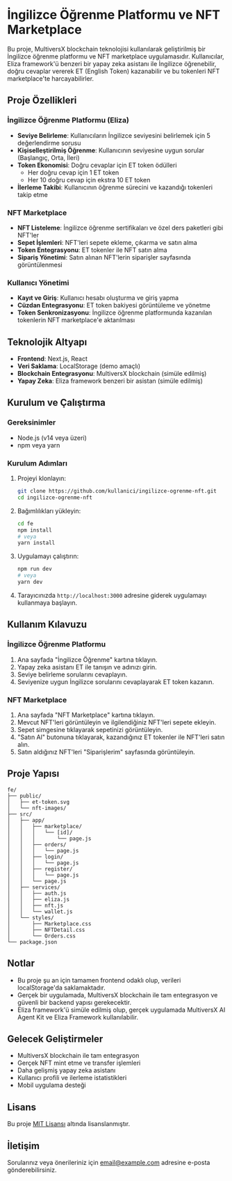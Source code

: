 # İngilizce Öğrenme Platformu ve NFT Marketplace

Bu proje, MultiversX blockchain teknolojisi kullanılarak geliştirilmiş bir İngilizce öğrenme platformu ve NFT marketplace uygulamasıdır. Kullanıcılar, Eliza framework'ü benzeri bir yapay zeka asistanı ile İngilizce öğrenebilir, doğru cevaplar vererek ET (English Token) kazanabilir ve bu tokenleri NFT marketplace'te harcayabilirler.

## Proje Özellikleri

### İngilizce Öğrenme Platformu (Eliza)

- **Seviye Belirleme**: Kullanıcıların İngilizce seviyesini belirlemek için 5 değerlendirme sorusu
- **Kişiselleştirilmiş Öğrenme**: Kullanıcının seviyesine uygun sorular (Başlangıç, Orta, İleri)
- **Token Ekonomisi**: Doğru cevaplar için ET token ödülleri
  - Her doğru cevap için 1 ET token
  - Her 10 doğru cevap için ekstra 10 ET token
- **İlerleme Takibi**: Kullanıcının öğrenme sürecini ve kazandığı tokenleri takip etme

### NFT Marketplace

- **NFT Listeleme**: İngilizce öğrenme sertifikaları ve özel ders paketleri gibi NFT'ler
- **Sepet İşlemleri**: NFT'leri sepete ekleme, çıkarma ve satın alma
- **Token Entegrasyonu**: ET tokenler ile NFT satın alma
- **Sipariş Yönetimi**: Satın alınan NFT'lerin siparişler sayfasında görüntülenmesi

### Kullanıcı Yönetimi

- **Kayıt ve Giriş**: Kullanıcı hesabı oluşturma ve giriş yapma
- **Cüzdan Entegrasyonu**: ET token bakiyesi görüntüleme ve yönetme
- **Token Senkronizasyonu**: İngilizce öğrenme platformunda kazanılan tokenlerin NFT marketplace'e aktarılması

## Teknolojik Altyapı

- **Frontend**: Next.js, React
- **Veri Saklama**: LocalStorage (demo amaçlı)
- **Blockchain Entegrasyonu**: MultiversX blockchain (simüle edilmiş)
- **Yapay Zeka**: Eliza framework benzeri bir asistan (simüle edilmiş)

## Kurulum ve Çalıştırma

### Gereksinimler

- Node.js (v14 veya üzeri)
- npm veya yarn

### Kurulum Adımları

1. Projeyi klonlayın:
   ```bash
   git clone https://github.com/kullanici/ingilizce-ogrenme-nft.git
   cd ingilizce-ogrenme-nft
   ```

2. Bağımlılıkları yükleyin:
   ```bash
   cd fe
   npm install
   # veya
   yarn install
   ```

3. Uygulamayı çalıştırın:
   ```bash
   npm run dev
   # veya
   yarn dev
   ```

4. Tarayıcınızda `http://localhost:3000` adresine giderek uygulamayı kullanmaya başlayın.

## Kullanım Kılavuzu

### İngilizce Öğrenme Platformu

1. Ana sayfada "İngilizce Öğrenme" kartına tıklayın.
2. Yapay zeka asistanı ET ile tanışın ve adınızı girin.
3. Seviye belirleme sorularını cevaplayın.
4. Seviyenize uygun İngilizce sorularını cevaplayarak ET token kazanın.

### NFT Marketplace

1. Ana sayfada "NFT Marketplace" kartına tıklayın.
2. Mevcut NFT'leri görüntüleyin ve ilgilendiğiniz NFT'leri sepete ekleyin.
3. Sepet simgesine tıklayarak sepetinizi görüntüleyin.
4. "Satın Al" butonuna tıklayarak, kazandığınız ET tokenler ile NFT'leri satın alın.
5. Satın aldığınız NFT'leri "Siparişlerim" sayfasında görüntüleyin.

## Proje Yapısı

```
fe/
├── public/
│   ├── et-token.svg
│   └── nft-images/
├── src/
│   ├── app/
│   │   ├── marketplace/
│   │   │   └── [id]/
│   │   │       └── page.js
│   │   ├── orders/
│   │   │   └── page.js
│   │   ├── login/
│   │   │   └── page.js
│   │   ├── register/
│   │   │   └── page.js
│   │   └── page.js
│   ├── services/
│   │   ├── auth.js
│   │   ├── eliza.js
│   │   ├── nft.js
│   │   └── wallet.js
│   └── styles/
│       ├── Marketplace.css
│       ├── NFTDetail.css
│       └── Orders.css
└── package.json
```

## Notlar

- Bu proje şu an için tamamen frontend odaklı olup, verileri localStorage'da saklamaktadır.
- Gerçek bir uygulamada, MultiversX blockchain ile tam entegrasyon ve güvenli bir backend yapısı gerekecektir.
- Eliza framework'ü simüle edilmiş olup, gerçek uygulamada MultiversX AI Agent Kit ve Eliza Framework kullanılabilir.

## Gelecek Geliştirmeler

- MultiversX blockchain ile tam entegrasyon
- Gerçek NFT mint etme ve transfer işlemleri
- Daha gelişmiş yapay zeka asistanı
- Kullanıcı profili ve ilerleme istatistikleri
- Mobil uygulama desteği

## Lisans

Bu proje [MIT Lisansı](LICENSE) altında lisanslanmıştır.

## İletişim

Sorularınız veya önerileriniz için [email@example.com](mailto:email@example.com) adresine e-posta gönderebilirsiniz. 